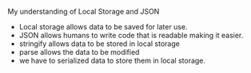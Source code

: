 My understanding of Local Storage and JSON
- Local storage allows data to be saved for later use.
- JSON allows humans to write code that is readable making it easier.
- stringify allows data to be stored in local storage
- parse allows the data to be modified
- we have to serialized data to store them in local storage.